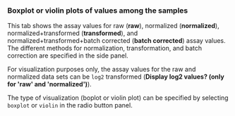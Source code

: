 ### Boxplot or violin plots of values among the samples

This tab shows the assay values for raw (**raw**), normalized 
(**normalized**), normalized+transformed (**transformed**), and
normalized+transformed+batch corrected (**batch corrected**)
assay values. 
The different methods for normalization, transformation, and batch 
correction are specified in the side panel. 

For visualization purposes only, the assay
values for the raw and normalized data sets can be `log2` transformed
(**Display log2 values? (only for 'raw' and 'normalized')**).

The type of visualization (boplot or violin plot) can be specified 
by selecting `boxplot` or `violin` in the radio button panel. 